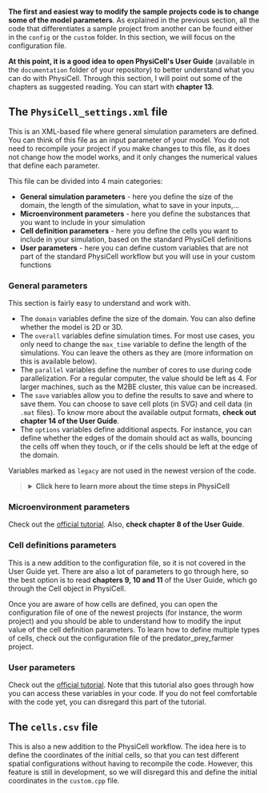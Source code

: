 **The first and easiest way to modify the sample projects code is to change some of the model parameters**. As explained in the previous section, all the code that differentiates a sample project from another can be found either in the `config` or the `custom` folder. In this section, we will focus on the configuration file.

**At this point, it is a good idea to open PhysiCell's User Guide** (available in the `documentation` folder of your repository) to better understand what you can do with PhysiCell. Through this section, I will point out some of the chapters as suggested reading. You can start with **chapter 13**.

## The `PhysiCell_settings.xml` file
This is an XML-based file where general simulation parameters are defined. You can think of this file as an input parameter of your model. You do not need to recompile your project if you make changes to this file, as it does not change how the model works, and it only changes the numerical values that define each parameter.

This file can be divided into 4 main categories:
- **General simulation parameters** - here you define the size of the domain, the length of the simulation, what to save in your inputs,...
- **Microenvironment parameters** - here you define the substances that you want to include in your simulation
- **Cell definition parameters** - here you define the cells you want to include in your simulation, based on the standard PhysiCell definitions
- **User parameters** - here you can define custom variables that are not part of the standard PhysiCell workflow  but you will use in your custom functions

### General parameters
This section is fairly easy to understand and work with. 
- The `domain` variables define the size of the domain. You can also define whether the model is 2D or 3D. 
- The `overall` variables define simulation times. For most use cases, you only need to change the `max_time` variable to define the length of the simulations. You can leave the others as they are (more information on this is available below).
- The `parallel` variables define the number of cores to use during code parallelization. For a regular computer, the value should be left as 4. For larger machines, such as the M2BE cluster, this value can be increased.
- The `save` variables allow you to define the results to save and where to save them. You can choose to save cell plots (in SVG) and cell data (in `.mat` files). To know more about the available output formats, **check out chapter 14 of the User Guide**. 
- The `options` variables define additional aspects. For instance, you can define whether the edges of the domain should act as walls, bouncing the cells off when they touch, or if the cells should be left at the edge of the domain.

Variables marked as `legacy` are not used in the newest version of the code.

> <details> <p><b>diffusion_dt</b> is the <b>step size used in the diffusion solver</b>, including the secretion/export and uptake processes. The default value is 0.01 min.</p> <p><b>mechanics_dt</b> is the <b>step size for the cell mechanics solver</b>, including cell motility.  Each cell’s custom function is also evaluated on this time scale. The default value is 0.1 min.</p> <p><b>phenotype_dt</b> is the <b>step size for phenotype processes</b> (e.g., cycle progression, volume changes). The default value is 6 min.</p> <summary><b>Click here to learn more about the time steps in PhysiCell</b></summary></details>

### Microenvironment parameters
Check out the [official tutorial](http://www.mathcancer.org/blog/setting-up-the-physicell-microenvironment-with-xml/). Also, **check chapter 8 of the User Guide**.

### Cell definitions parameters
This is a new addition to the configuration file, so it is not covered in the User Guide yet. There are also a lot of parameters to go through here, so the best option is to read **chapters 9, 10 and 11** of the User Guide, which go through the Cell object in PhysiCell.

Once you are aware of how cells are defined, you can open the configuration file of one of the newest projects (for instance, the worm project) and you should be able to understand how to modify the input value of the cell definition parameters. To learn how to define multiple types of cells, check out the configuration file of the predator_prey_farmer project.

### User parameters
Check out the [official tutorial](http://www.mathcancer.org/blog/user-parameters-in-physicell/). Note that this tutorial also goes through how you can access these variables in your code. If you do not feel comfortable with the code yet, you can disregard this part of the tutorial.

## The `cells.csv` file
This is also a new addition to the PhysiCell workflow. The idea here is to define the coordinates of the initial cells, so that you can test different spatial configurations without having to recompile the code. However, this feature is still in development, so we will disregard this and define the initial coordinates in the `custom.cpp` file.
